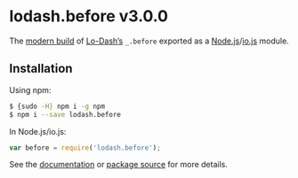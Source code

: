 # lodash.before v3.0.0

The [modern build](https://github.com/lodash/lodash/wiki/Build-Differences) of [Lo-Dash’s](https://lodash.com/) `_.before` exported as a [Node.js](http://nodejs.org/)/[io.js](https://iojs.org/) module.

## Installation

Using npm:

```bash
$ {sudo -H} npm i -g npm
$ npm i --save lodash.before
```

In Node.js/io.js:

```js
var before = require('lodash.before');
```

See the [documentation](https://lodash.com/docs#before) or [package source](https://github.com/lodash/lodash/blob/3.0.0-npm-packages/lodash.before/index.js) for more details.
